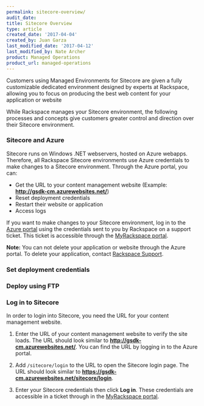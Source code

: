 ```yaml
---
permalink: sitecore-overview/
audit_date:
title: Sitecore Overview
type: article
created_date: '2017-04-04'
created_by: Juan Garza
last_modified_date: '2017-04-12'
last_modified_by: Nate Archer
product: Managed Operations
product_url: managed-operations
---
```


Customers using Managed Environments for Sitecore are given a fully customizable dedicated environment designed by experts at Rackspace, allowing you to focus on producing the best web content for your application or website

While Rackspace manages your Sitecore environment, the following processes and concepts give customers greater control and direction over their Sitecore environment.

### Sitecore and Azure

Sitecore runs on Windows .NET webservers, hosted on Azure webapps. Therefore, all Rackspace Sitecore environments use Azure credentials to make changes to a Sitecore environment. Through the Azure portal, you can:

- Get the URL to your content management website (Example:  **http://gsdk-cm.azurewebsites.net/**)
- Reset deployment credentials
- Restart their website or application
- Access logs

If you want to make changes to your Sitecore environment, log in to the [Azure portal](https://portal.azure.com/) using the credentials sent to you by Rackspace on a support ticket. This ticket is accessible through the [MyRackspace portal](https://my.rackspace.com/portal/).

**Note:** You can not delete your application or website through the Azure portal. To delete your application, contact [Rackspace Support](https://www.rackspace.com/en-us/information/contactus).

### Set deployment credentials

### Deploy using FTP

### Log in to Sitecore

In order to login into Sitecore, you need the URL for your content management website.

1. Enter the URL of your content management website to verify the site loads. The URL should look similar to **http://gsdk-cm.azurewebsites.net/**. You can find the URL by logging in to the Azure portal.

2. Add `/sitecore/login` to the URL to open the Sitecore login page. The URL should look similar to **https://gsdk-cm.azurewebsites.net/sitecore/login**.

3. Enter your Sitecore credentials then click **Log in**. These credentials are accessible in a ticket through in the [MyRackspace portal](https://my.rackspace.com/portal/).
